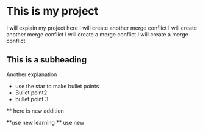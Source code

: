 # This is my project
I will explain my project here
I will create another merge conflict
I will create another merge conflict
I will create a merge conflict
I will create a merge conflict


## This is a subheading
Another explanation

* use the star to make bullet points
* Bullet point2
* bullet point 3

** here is new addition



**use new learning 
** use new 
